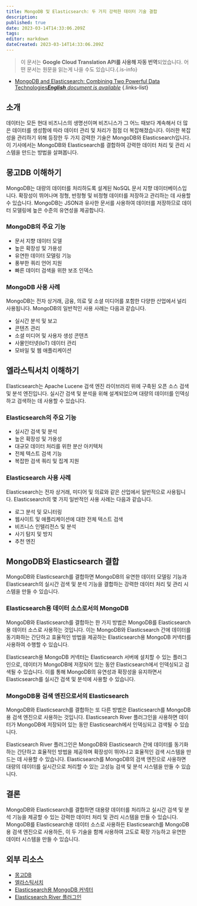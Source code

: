 ```yaml
---
title: MongoDB 및 Elasticsearch: 두 가지 강력한 데이터 기술 결합
description: 
published: true
date: 2023-03-14T14:33:06.209Z
tags: 
editor: markdown
dateCreated: 2023-03-14T14:33:06.209Z
---
```


> 이 문서는 **Google Cloud Translation API를 사용해 자동 번역**되었습니다.
어떤 문서는 원문을 읽는게 나을 수도 있습니다.{.is-info}



- [MongoDB and Elasticsearch: Combining Two Powerful Data Technologies***English** document is available*](/en/Knowledge-base/NoSQL/mongodb-and-elasticsearch-combining-two-powerful-data-technologies)
{.links-list}



## 소개

데이터는 모든 현대 비즈니스의 생명선이며 비즈니스가 그 어느 때보다 계속해서 더 많은 데이터를 생성함에 따라 데이터 관리 및 처리가 점점 더 복잡해졌습니다. 이러한 복잡성을 관리하기 위해 등장한 두 가지 강력한 기술은 MongoDB와 Elasticsearch입니다. 이 기사에서는 MongoDB와 Elasticsearch를 결합하여 강력한 데이터 처리 및 관리 시스템을 만드는 방법을 살펴봅니다.

## 몽고DB 이해하기

MongoDB는 대량의 데이터를 처리하도록 설계된 NoSQL 문서 지향 데이터베이스입니다. 확장성이 뛰어나며 정형, 반정형 및 비정형 데이터를 저장하고 관리하는 데 사용할 수 있습니다. MongoDB는 JSON과 유사한 문서를 사용하여 데이터를 저장하므로 데이터 모델링에 높은 수준의 유연성을 제공합니다.

### MongoDB의 주요 기능

- 문서 지향 데이터 모델
- 높은 확장성 및 가용성
- 유연한 데이터 모델링 기능
- 풍부한 쿼리 언어 지원
- 빠른 데이터 검색을 위한 보조 인덱스

### MongoDB 사용 사례

MongoDB는 전자 상거래, 금융, 의료 및 소셜 미디어를 포함한 다양한 산업에서 널리 사용됩니다. MongoDB의 일반적인 사용 사례는 다음과 같습니다.

- 실시간 분석 및 보고
- 콘텐츠 관리
- 소셜 미디어 및 사용자 생성 콘텐츠
- 사물인터넷(IoT) 데이터 관리
- 모바일 및 웹 애플리케이션

## 엘라스틱서치 이해하기

Elasticsearch는 Apache Lucene 검색 엔진 라이브러리 위에 구축된 오픈 소스 검색 및 분석 엔진입니다. 실시간 검색 및 분석을 위해 설계되었으며 대량의 데이터를 인덱싱하고 검색하는 데 사용할 수 있습니다.

### Elasticsearch의 주요 기능

- 실시간 검색 및 분석
- 높은 확장성 및 가용성
- 대규모 데이터 처리를 위한 분산 아키텍처
- 전체 텍스트 검색 기능
- 복잡한 검색 쿼리 및 집계 지원

### Elasticsearch 사용 사례

Elasticsearch는 전자 상거래, 미디어 및 의료와 같은 산업에서 일반적으로 사용됩니다. Elasticsearch의 몇 가지 일반적인 사용 사례는 다음과 같습니다.

- 로그 분석 및 모니터링
- 웹사이트 및 애플리케이션에 대한 전체 텍스트 검색
- 비즈니스 인텔리전스 및 분석
- 사기 탐지 및 방지
- 추천 엔진

## MongoDB와 Elasticsearch 결합

MongoDB와 Elasticsearch를 결합하면 MongoDB의 유연한 데이터 모델링 기능과 Elasticsearch의 실시간 검색 및 분석 기능을 결합하는 강력한 데이터 처리 및 관리 시스템을 만들 수 있습니다.

### Elasticsearch용 데이터 소스로서의 MongoDB

MongoDB와 Elasticsearch를 결합하는 한 가지 방법은 MongoDB를 Elasticsearch용 데이터 소스로 사용하는 것입니다. 이는 MongoDB와 Elasticsearch 간에 데이터를 동기화하는 간단하고 효율적인 방법을 제공하는 Elasticsearch용 MongoDB 커넥터를 사용하여 수행할 수 있습니다.

Elasticsearch용 MongoDB 커넥터는 Elasticsearch 서버에 설치할 수 있는 플러그인으로, 데이터가 MongoDB에 저장되어 있는 동안 Elasticsearch에서 인덱싱되고 검색될 수 있습니다. 이를 통해 MongoDB의 유연성과 확장성을 유지하면서 Elasticsearch를 실시간 검색 및 분석에 사용할 수 있습니다.

### MongoDB용 검색 엔진으로서의 Elasticsearch

MongoDB와 Elasticsearch를 결합하는 또 다른 방법은 Elasticsearch를 MongoDB용 검색 엔진으로 사용하는 것입니다. Elasticsearch River 플러그인을 사용하면 데이터가 MongoDB에 저장되어 있는 동안 Elasticsearch에서 인덱싱되고 검색될 수 있습니다.

Elasticsearch River 플러그인은 MongoDB와 Elasticsearch 간에 데이터를 동기화하는 간단하고 효율적인 방법을 제공하며 확장성이 뛰어나고 효율적인 검색 시스템을 만드는 데 사용할 수 있습니다. Elasticsearch를 MongoDB의 검색 엔진으로 사용하면 대량의 데이터를 실시간으로 처리할 수 있는 고성능 검색 및 분석 시스템을 만들 수 있습니다.

## 결론

MongoDB와 Elasticsearch를 결합하면 대용량 데이터를 처리하고 실시간 검색 및 분석 기능을 제공할 수 있는 강력한 데이터 처리 및 관리 시스템을 만들 수 있습니다. MongoDB를 Elasticsearch용 데이터 소스로 사용하든 Elasticsearch를 MongoDB용 검색 엔진으로 사용하든, 이 두 기술을 함께 사용하여 고도로 확장 가능하고 유연한 데이터 시스템을 만들 수 있습니다.

## 외부 리소스

- [몽고DB](https://www.mongodb.com/)
- [엘라스틱서치](https://www.elastic.co/)
- [Elasticsearch용 MongoDB 커넥터](https://docs.mongodb.com/elasticsearch-connector/current/)
- [Elasticsearch River 플러그인](https://www.elastic.co/guide/en/elasticsearch/plugins/current/river-mongodb.html)